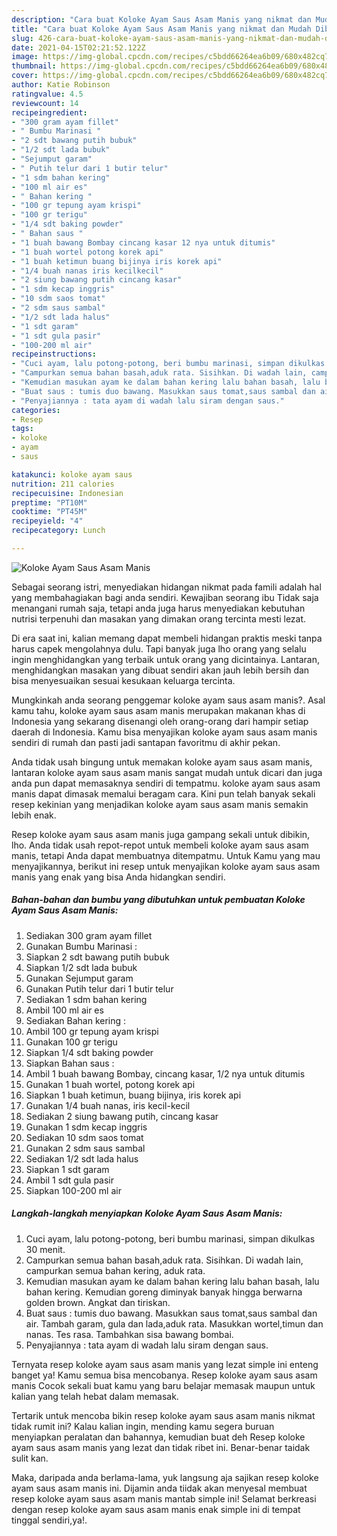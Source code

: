 ```yaml
---
description: "Cara buat Koloke Ayam Saus Asam Manis yang nikmat dan Mudah Dibuat"
title: "Cara buat Koloke Ayam Saus Asam Manis yang nikmat dan Mudah Dibuat"
slug: 426-cara-buat-koloke-ayam-saus-asam-manis-yang-nikmat-dan-mudah-dibuat
date: 2021-04-15T02:21:52.122Z
image: https://img-global.cpcdn.com/recipes/c5bdd66264ea6b09/680x482cq70/koloke-ayam-saus-asam-manis-foto-resep-utama.jpg
thumbnail: https://img-global.cpcdn.com/recipes/c5bdd66264ea6b09/680x482cq70/koloke-ayam-saus-asam-manis-foto-resep-utama.jpg
cover: https://img-global.cpcdn.com/recipes/c5bdd66264ea6b09/680x482cq70/koloke-ayam-saus-asam-manis-foto-resep-utama.jpg
author: Katie Robinson
ratingvalue: 4.5
reviewcount: 14
recipeingredient:
- "300 gram ayam fillet"
- " Bumbu Marinasi "
- "2 sdt bawang putih bubuk"
- "1/2 sdt lada bubuk"
- "Sejumput garam"
- " Putih telur dari 1 butir telur"
- "1 sdm bahan kering"
- "100 ml air es"
- " Bahan kering "
- "100 gr tepung ayam krispi"
- "100 gr terigu"
- "1/4 sdt baking powder"
- " Bahan saus "
- "1 buah bawang Bombay cincang kasar 12 nya untuk ditumis"
- "1 buah wortel potong korek api"
- "1 buah ketimun buang bijinya iris korek api"
- "1/4 buah nanas iris kecilkecil"
- "2 siung bawang putih cincang kasar"
- "1 sdm kecap inggris"
- "10 sdm saos tomat"
- "2 sdm saus sambal"
- "1/2 sdt lada halus"
- "1 sdt garam"
- "1 sdt gula pasir"
- "100-200 ml air"
recipeinstructions:
- "Cuci ayam, lalu potong-potong, beri bumbu marinasi, simpan dikulkas 30 menit."
- "Campurkan semua bahan basah,aduk rata. Sisihkan. Di wadah lain, campurkan semua bahan kering, aduk rata."
- "Kemudian masukan ayam ke dalam bahan kering lalu bahan basah, lalu bahan kering. Kemudian goreng diminyak banyak hingga berwarna golden brown. Angkat dan tiriskan."
- "Buat saus : tumis duo bawang. Masukkan saus tomat,saus sambal dan air. Tambah garam, gula dan lada,aduk rata. Masukkan wortel,timun dan nanas. Tes rasa. Tambahkan sisa bawang bombai."
- "Penyajiannya : tata ayam di wadah lalu siram dengan saus."
categories:
- Resep
tags:
- koloke
- ayam
- saus

katakunci: koloke ayam saus 
nutrition: 211 calories
recipecuisine: Indonesian
preptime: "PT10M"
cooktime: "PT45M"
recipeyield: "4"
recipecategory: Lunch

---
```



![Koloke Ayam Saus Asam Manis](https://img-global.cpcdn.com/recipes/c5bdd66264ea6b09/680x482cq70/koloke-ayam-saus-asam-manis-foto-resep-utama.jpg)

Sebagai seorang istri, menyediakan hidangan nikmat pada famili adalah hal yang membahagiakan bagi anda sendiri. Kewajiban seorang ibu Tidak saja menangani rumah saja, tetapi anda juga harus menyediakan kebutuhan nutrisi terpenuhi dan masakan yang dimakan orang tercinta mesti lezat.

Di era  saat ini, kalian memang dapat membeli hidangan praktis meski tanpa harus capek mengolahnya dulu. Tapi banyak juga lho orang yang selalu ingin menghidangkan yang terbaik untuk orang yang dicintainya. Lantaran, menghidangkan masakan yang dibuat sendiri akan jauh lebih bersih dan bisa menyesuaikan sesuai kesukaan keluarga tercinta. 



Mungkinkah anda seorang penggemar koloke ayam saus asam manis?. Asal kamu tahu, koloke ayam saus asam manis merupakan makanan khas di Indonesia yang sekarang disenangi oleh orang-orang dari hampir setiap daerah di Indonesia. Kamu bisa menyajikan koloke ayam saus asam manis sendiri di rumah dan pasti jadi santapan favoritmu di akhir pekan.

Anda tidak usah bingung untuk memakan koloke ayam saus asam manis, lantaran koloke ayam saus asam manis sangat mudah untuk dicari dan juga anda pun dapat memasaknya sendiri di tempatmu. koloke ayam saus asam manis dapat dimasak memalui beragam cara. Kini pun telah banyak sekali resep kekinian yang menjadikan koloke ayam saus asam manis semakin lebih enak.

Resep koloke ayam saus asam manis juga gampang sekali untuk dibikin, lho. Anda tidak usah repot-repot untuk membeli koloke ayam saus asam manis, tetapi Anda dapat membuatnya ditempatmu. Untuk Kamu yang mau menyajikannya, berikut ini resep untuk menyajikan koloke ayam saus asam manis yang enak yang bisa Anda hidangkan sendiri.

<!--inarticleads1-->

##### Bahan-bahan dan bumbu yang dibutuhkan untuk pembuatan Koloke Ayam Saus Asam Manis:

1. Sediakan 300 gram ayam fillet
1. Gunakan  Bumbu Marinasi :
1. Siapkan 2 sdt bawang putih bubuk
1. Siapkan 1/2 sdt lada bubuk
1. Gunakan Sejumput garam
1. Gunakan  Putih telur dari 1 butir telur
1. Sediakan 1 sdm bahan kering
1. Ambil 100 ml air es
1. Sediakan  Bahan kering :
1. Ambil 100 gr tepung ayam krispi
1. Gunakan 100 gr terigu
1. Siapkan 1/4 sdt baking powder
1. Siapkan  Bahan saus :
1. Ambil 1 buah bawang Bombay, cincang kasar, 1/2 nya untuk ditumis
1. Gunakan 1 buah wortel, potong korek api
1. Siapkan 1 buah ketimun, buang bijinya, iris korek api
1. Gunakan 1/4 buah nanas, iris kecil-kecil
1. Sediakan 2 siung bawang putih, cincang kasar
1. Gunakan 1 sdm kecap inggris
1. Sediakan 10 sdm saos tomat
1. Gunakan 2 sdm saus sambal
1. Sediakan 1/2 sdt lada halus
1. Siapkan 1 sdt garam
1. Ambil 1 sdt gula pasir
1. Siapkan 100-200 ml air




<!--inarticleads2-->

##### Langkah-langkah menyiapkan Koloke Ayam Saus Asam Manis:

1. Cuci ayam, lalu potong-potong, beri bumbu marinasi, simpan dikulkas 30 menit.
1. Campurkan semua bahan basah,aduk rata. Sisihkan. Di wadah lain, campurkan semua bahan kering, aduk rata.
1. Kemudian masukan ayam ke dalam bahan kering lalu bahan basah, lalu bahan kering. Kemudian goreng diminyak banyak hingga berwarna golden brown. Angkat dan tiriskan.
1. Buat saus : tumis duo bawang. Masukkan saus tomat,saus sambal dan air. Tambah garam, gula dan lada,aduk rata. Masukkan wortel,timun dan nanas. Tes rasa. Tambahkan sisa bawang bombai.
1. Penyajiannya : tata ayam di wadah lalu siram dengan saus.




Ternyata resep koloke ayam saus asam manis yang lezat simple ini enteng banget ya! Kamu semua bisa mencobanya. Resep koloke ayam saus asam manis Cocok sekali buat kamu yang baru belajar memasak maupun untuk kalian yang telah hebat dalam memasak.

Tertarik untuk mencoba bikin resep koloke ayam saus asam manis nikmat tidak rumit ini? Kalau kalian ingin, mending kamu segera buruan menyiapkan peralatan dan bahannya, kemudian buat deh Resep koloke ayam saus asam manis yang lezat dan tidak ribet ini. Benar-benar taidak sulit kan. 

Maka, daripada anda berlama-lama, yuk langsung aja sajikan resep koloke ayam saus asam manis ini. Dijamin anda tiidak akan menyesal membuat resep koloke ayam saus asam manis mantab simple ini! Selamat berkreasi dengan resep koloke ayam saus asam manis enak simple ini di tempat tinggal sendiri,ya!.

